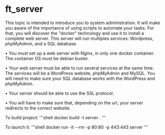 # ft_server

This topic is intended to introduce you to system administration. It will make you aware of the importance of using scripts to automate your tasks. For that, you will discover the "docker" technology and use it to install a complete web server. This server will run multiples services: Wordpress, phpMyAdmin, and a SQL database.

• You must set up a web server with Nginx, in only one docker container. The container OS must be debian buster.

• Your web server must be able to run several services at the same time. The services
will be a WordPress website, phpMyAdmin and MySQL. You will need to make sure your SQL database works with the WordPress and phpMyAdmin.

• Your server should be able to use the SSL protocol.

• You will have to make sure that, depending on the url, your server redirects to the
correct website.

To build project:
'''shell
docker build -t server .
'''

To launch it:
'''shell
docker run -it --rm -p 80:80 -p 443:443 server
'''
